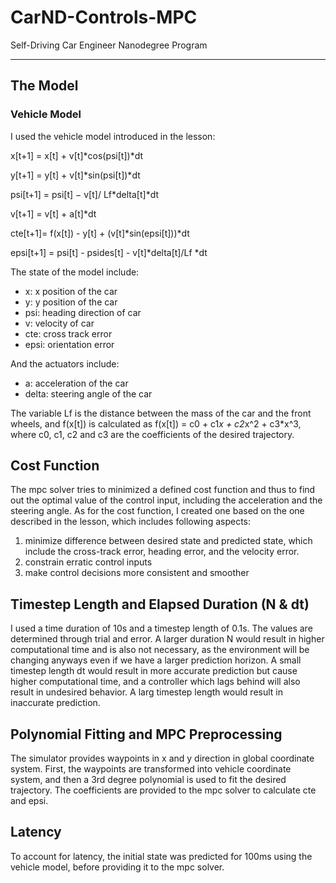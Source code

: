 # CarND-Controls-MPC
Self-Driving Car Engineer Nanodegree Program

---
## The Model
### Vehicle Model
I used the vehicle model introduced in the lesson:

x[t+1] = x[t] + v[t]*cos(psi[t])*dt

y[t+1] = y[t] + v[t]*sin(psi[t])*dt

psi[t+1] = psi[t] − v[t]/ Lf*delta[t]*dt

v[t+1] = v[t] + a[t]*dt

cte[t+1]= f(x[t]) - y[t] + (v[t]*sin(epsi[t]))*dt

epsi[t+1] = psi[t] - psides[t] - v[t]*delta[t]/Lf *dt

The state of the model include: 
* x: x position of the car
* y: y position of the car
* psi: heading direction of car
* v: velocity of car
* cte: cross track error 
* epsi: orientation error

And the actuators include:
* a: acceleration of the car
* delta: steering angle of the car

The variable Lf is the distance between the mass of the car and the front wheels, and f(x[t]) is calculated as f(x[t]) = c0 + c1*x + c2*x^2 + c3*x^3, where c0, c1, c2 and c3 are the coefficients of the desired trajectory. 

## Cost Function
The mpc solver tries to minimized a defined cost function and thus to find out the optimal value of the control input, including the acceleration and the steering angle. As for the cost function, I created one based on the one described in the lesson, which includes following aspects: 

1. minimize difference between desired state and predicted state, which include the cross-track error, heading error, and the velocity error.
2. constrain erratic control inputs
3. make control decisions more consistent and smoother


## Timestep Length and Elapsed Duration (N & dt)
I used a time duration of 10s and a timestep length of 0.1s. The values are determined through trial and error. A larger duration N would result in higher computational time and is also not necessary, as the environment will be changing anyways even if we have a larger prediction horizon. A small timestep length dt would result in more accurate prediction but cause higher computational time, and a controller which lags behind will also result in undesired behavior. A larg timestep length would result in inaccurate prediction.


## Polynomial Fitting and MPC Preprocessing
The simulator provides waypoints in x and y direction in global coordinate system. First, the waypoints are transformed into vehicle coordinate system, and then a 3rd degree polynomial is used to fit the desired trajectory. The coefficients are provided to the mpc solver to calculate cte and epsi.

## Latency 
To account for latency, the initial state was predicted for 100ms using the vehicle model, before providing it to the mpc solver. 